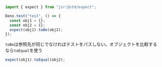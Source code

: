 ```js
import { expect } from "jsr:@std/expect";

Deno.test("test", () => {
  const obj1 = {};
  const obj2 = {};
  expect(obj1).toBe(obj2);
});
```
`toBe`は参照先が同じでなければテストをパスしない。オブジェクトを比較するなら`toEqual`を使う
```js
expect(obj1).toEqual(obj2);
```